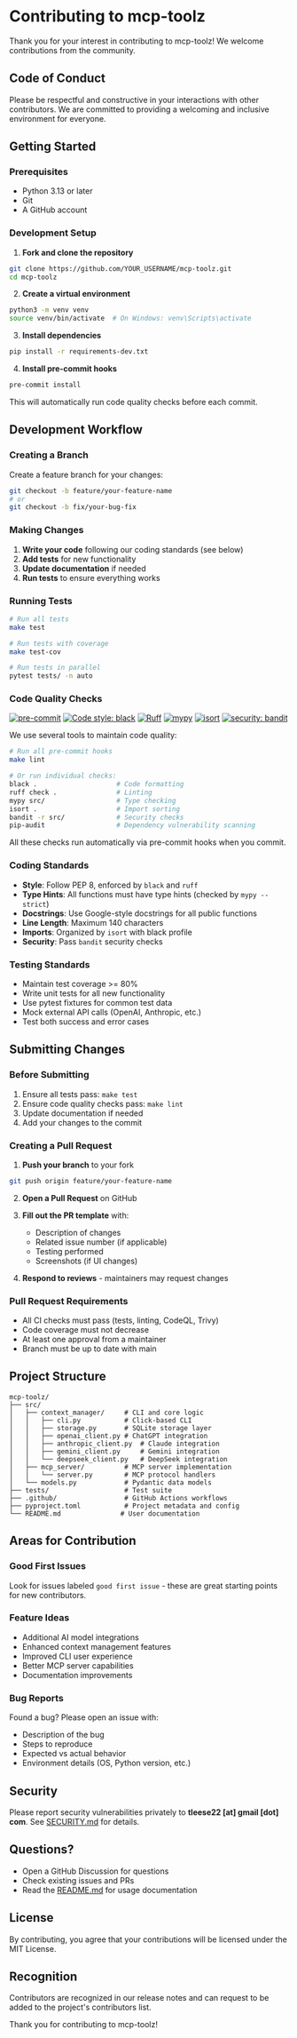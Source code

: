 # Contributing to mcp-toolz

Thank you for your interest in contributing to mcp-toolz! We welcome contributions from the community.

## Code of Conduct

Please be respectful and constructive in your interactions with other contributors. We are committed to providing a welcoming and inclusive environment for everyone.

## Getting Started

### Prerequisites

- Python 3.13 or later
- Git
- A GitHub account

### Development Setup

1. **Fork and clone the repository**

```bash
git clone https://github.com/YOUR_USERNAME/mcp-toolz.git
cd mcp-toolz
```

2. **Create a virtual environment**

```bash
python3 -m venv venv
source venv/bin/activate  # On Windows: venv\Scripts\activate
```

3. **Install dependencies**

```bash
pip install -r requirements-dev.txt
```

4. **Install pre-commit hooks**

```bash
pre-commit install
```

This will automatically run code quality checks before each commit.

## Development Workflow

### Creating a Branch

Create a feature branch for your changes:

```bash
git checkout -b feature/your-feature-name
# or
git checkout -b fix/your-bug-fix
```

### Making Changes

1. **Write your code** following our coding standards (see below)
2. **Add tests** for new functionality
3. **Update documentation** if needed
4. **Run tests** to ensure everything works

### Running Tests

```bash
# Run all tests
make test

# Run tests with coverage
make test-cov

# Run tests in parallel
pytest tests/ -n auto
```

### Code Quality Checks

[![pre-commit](https://img.shields.io/badge/pre--commit-enabled-brightgreen?logo=pre-commit)](https://github.com/pre-commit/pre-commit)
[![Code style: black](https://img.shields.io/badge/code%20style-black-000000.svg)](https://github.com/psf/black)
[![Ruff](https://img.shields.io/endpoint?url=https://raw.githubusercontent.com/astral-sh/ruff/main/assets/badge/v2.json)](https://github.com/astral-sh/ruff)
[![mypy](https://img.shields.io/badge/mypy-checked-blue)](https://mypy-lang.org/)
[![isort](https://img.shields.io/badge/imports-isort-blue)](https://pycqa.github.io/isort/)
[![security: bandit](https://img.shields.io/badge/security-bandit-yellow.svg)](https://github.com/PyCQA/bandit)

We use several tools to maintain code quality:

```bash
# Run all pre-commit hooks
make lint

# Or run individual checks:
black .                    # Code formatting
ruff check .               # Linting
mypy src/                  # Type checking
isort .                    # Import sorting
bandit -r src/             # Security checks
pip-audit                  # Dependency vulnerability scanning
```

All these checks run automatically via pre-commit hooks when you commit.

### Coding Standards

- **Style**: Follow PEP 8, enforced by `black` and `ruff`
- **Type Hints**: All functions must have type hints (checked by `mypy --strict`)
- **Docstrings**: Use Google-style docstrings for all public functions
- **Line Length**: Maximum 140 characters
- **Imports**: Organized by `isort` with black profile
- **Security**: Pass `bandit` security checks

### Testing Standards

- Maintain test coverage >= 80%
- Write unit tests for all new functionality
- Use pytest fixtures for common test data
- Mock external API calls (OpenAI, Anthropic, etc.)
- Test both success and error cases

## Submitting Changes

### Before Submitting

1. Ensure all tests pass: `make test`
2. Ensure code quality checks pass: `make lint`
3. Update documentation if needed
4. Add your changes to the commit

### Creating a Pull Request

1. **Push your branch** to your fork

```bash
git push origin feature/your-feature-name
```

2. **Open a Pull Request** on GitHub

3. **Fill out the PR template** with:
   - Description of changes
   - Related issue number (if applicable)
   - Testing performed
   - Screenshots (if UI changes)

4. **Respond to reviews** - maintainers may request changes

### Pull Request Requirements

- All CI checks must pass (tests, linting, CodeQL, Trivy)
- Code coverage must not decrease
- At least one approval from a maintainer
- Branch must be up to date with main

## Project Structure

```
mcp-toolz/
├── src/
│   ├── context_manager/     # CLI and core logic
│   │   ├── cli.py           # Click-based CLI
│   │   ├── storage.py       # SQLite storage layer
│   │   ├── openai_client.py # ChatGPT integration
│   │   ├── anthropic_client.py  # Claude integration
│   │   ├── gemini_client.py     # Gemini integration
│   │   └── deepseek_client.py   # DeepSeek integration
│   ├── mcp_server/          # MCP server implementation
│   │   └── server.py        # MCP protocol handlers
│   └── models.py            # Pydantic data models
├── tests/                   # Test suite
├── .github/                 # GitHub Actions workflows
├── pyproject.toml           # Project metadata and config
└── README.md               # User documentation
```

## Areas for Contribution

### Good First Issues

Look for issues labeled `good first issue` - these are great starting points for new contributors.

### Feature Ideas

- Additional AI model integrations
- Enhanced context management features
- Improved CLI user experience
- Better MCP server capabilities
- Documentation improvements

### Bug Reports

Found a bug? Please open an issue with:
- Description of the bug
- Steps to reproduce
- Expected vs actual behavior
- Environment details (OS, Python version, etc.)

## Security

Please report security vulnerabilities privately to **tleese22 [at] gmail [dot] com**. See [SECURITY.md](SECURITY.md) for details.

## Questions?

- Open a GitHub Discussion for questions
- Check existing issues and PRs
- Read the [README.md](README.md) for usage documentation

## License

By contributing, you agree that your contributions will be licensed under the MIT License.

## Recognition

Contributors are recognized in our release notes and can request to be added to the project's contributors list.

Thank you for contributing to mcp-toolz!

